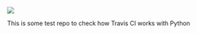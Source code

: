 ![](https://travis-ci.org/GodfatherThe/my-local-repo.svg?branch=master)

This is some test repo to check how Travis CI works with Python